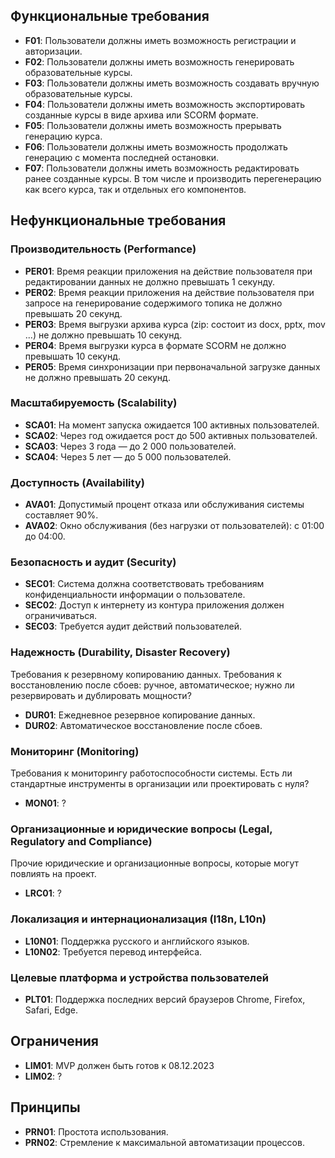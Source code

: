 
## Функциональные требования

- **F01**: Пользователи должны иметь возможность регистрации и авторизации.
- **F02**: Пользователи должны иметь возможность генерировать образовательные курсы. 
- **F03**: Пользователи должны иметь возможность создавать вручную образовательные курсы.
- **F04**: Пользователи должны иметь возможность экспортировать созданные курсы в виде архива или SCORM формате.
- **F05**: Пользователи должны иметь возможность прерывать генерацию курса. 
- **F06**: Пользователи должны иметь возможность продолжать генерацию с момента последней остановки. 
- **F07**: Пользователи должны иметь возможность редактировать ранее созданные курсы. В том числе и производить перегенерацию как всего курса, так и отдельных его компонентов. 

## Нефункциональные требования

### Производительность (Performance)

- **PER01**: Время реакции приложения на действие пользователя при редактировании данных не должно превышать 1 секунду.
- **PER02**: Время реакции приложения на действие пользователя при запросе на генерирование содержимого топика не должно превышать 20 секунд.
- **PER03**: Время выгрузки архива курса (zip: состоит из docx, pptx, mov ...) не должно превышать 10 секунд.
- **PER04**: Время выгрузки курса в формате SCORM не должно превышать 10 секунд.
- **PER05**: Время синхронизации при первоначальной загрузке данных не должно превышать 20 секунд.


### Масштабируемость (Scalability)

- **SCA01**: На момент запуска ожидается 100 активных пользователей.
- **SCA02**: Через год ожидается рост до 500 активных пользователей.
- **SCA03**: Через 3 года — до 2 000 пользователей.
- **SCA04**: Через 5 лет — до 5 000 пользователей.


### Доступность (Availability)

- **AVA01**: Допустимый процент отказа или обслуживания системы составляет 90%.
- **AVA02**: Окно обслуживания (без нагрузки от пользователей): с 01:00 до 04:00.

### Безопасность и аудит (Security)

- **SEC01**: Система должна соответствовать требованиям конфиденциальности информации о пользователе.
- **SEC02**: Доступ к интернету из контура приложения должен ограничиваться.
- **SEC03**: Требуется аудит действий пользователей.

### Надежность (Durability, Disaster Recovery)

Требования к резервному копированию данных.
Требования к восстановлению после сбоев: ручное, автоматическое; нужно ли резервировать и дублировать мощности?

- **DUR01**: Ежедневное резервное копирование данных.
- **DUR02**: Автоматическое восстановление после сбоев.

### Мониторинг (Monitoring)

Требования к мониторингу работоспособности системы. Есть ли стандартные инструменты в организации или проектировать с нуля?

- **MON01**: ?

### Организационные и юридические вопросы (Legal, Regulatory and Compliance)

Прочие юридические и организационные вопросы, которые могут повлиять на проект.

- **LRC01**: ?

### Локализация и интернационализация (I18n, L10n)

- **L10N01**: Поддержка русского и английского языков.
- **L10N02**: Требуется перевод интерфейса.

### Целевые платформа и устройства пользователей

- **PLT01**: Поддержка последних версий браузеров Chrome, Firefox, Safari, Edge.

## Ограничения

- **LIM01**: MVP должен быть готов к 08.12.2023
- **LIM02**: ? 

## Принципы

- **PRN01**: Простота использования. 
- **PRN02**: Стремление к максимальной автоматизации процессов.
